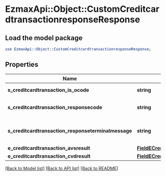 # EzmaxApi::Object::CustomCreditcardtransactionresponseResponse

## Load the model package
```perl
use EzmaxApi::Object::CustomCreditcardtransactionresponseResponse;
```

## Properties
Name | Type | Description | Notes
------------ | ------------- | ------------- | -------------
**s_creditcardtransaction_is_ocode** | **string** | The ISO code | 
**s_creditcardtransaction_responsecode** | **string** | The response code | 
**s_creditcardtransaction_responseterminalmessage** | **string** | The terminal response message | 
**e_creditcardtransaction_avsresult** | [**FieldECreditcardtransactionAvsresult**](FieldECreditcardtransactionAvsresult.md) |  | [optional] 
**e_creditcardtransaction_cvdresult** | [**FieldECreditcardtransactionCvdresult**](FieldECreditcardtransactionCvdresult.md) |  | [optional] 

[[Back to Model list]](../README.md#documentation-for-models) [[Back to API list]](../README.md#documentation-for-api-endpoints) [[Back to README]](../README.md)


